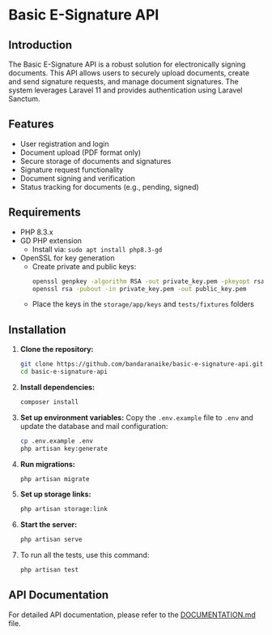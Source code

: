 # Basic E-Signature API

## Introduction

The Basic E-Signature API is a robust solution for electronically signing documents. This API allows users to securely upload documents, create and send signature requests, and manage document signatures. The system leverages Laravel 11 and provides authentication using Laravel Sanctum.

## Features

- User registration and login
- Document upload (PDF format only)
- Secure storage of documents and signatures
- Signature request functionality
- Document signing and verification
- Status tracking for documents (e.g., pending, signed)

## Requirements

- PHP 8.3.x
- GD PHP extension
    - Install via: `sudo apt install php8.3-gd`
- OpenSSL for key generation
    - Create private and public keys:
      ```bash
      openssl genpkey -algorithm RSA -out private_key.pem -pkeyopt rsa_keygen_bits:2048
      openssl rsa -pubout -in private_key.pem -out public_key.pem
      ```
    - Place the keys in the `storage/app/keys` and `tests/fixtures` folders
## Installation

1. **Clone the repository:**
    ```bash
    git clone https://github.com/bandaranaike/basic-e-signature-api.git
    cd basic-e-signature-api
    ```

2. **Install dependencies:**
    ```bash
    composer install
    ```

3. **Set up environment variables:**
   Copy the `.env.example` file to `.env` and update the database and mail configuration:
    ```bash
    cp .env.example .env
    php artisan key:generate
    ```

4. **Run migrations:**
    ```bash
    php artisan migrate
    ```

5. **Set up storage links:**
    ```bash
    php artisan storage:link
    ```

6. **Start the server:**
    ```bash
    php artisan serve
    ```
7. To run all the tests, use this command:
    ```bash
    php artisan test
    ```
## API Documentation

For detailed API documentation, please refer to the [DOCUMENTATION.md](DOCUMENTATION.md) file.
